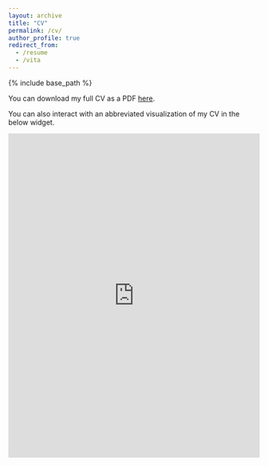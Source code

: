 ```yaml
---
layout: archive
title: "CV"
permalink: /cv/
author_profile: true
redirect_from:
  - /resume
  - /vita
---
```


{% include base_path %}

You can download my full CV as a PDF [here](\files\Davenport_Website_CV_09-2022.pdf).

You can also interact with an abbreviated visualization of my CV in the below widget.

<iframe src='https://cdn.knightlab.com/libs/timeline3/latest/embed/index.html?source=19x5Hi3T7HW7tmmj_FbWUCDKaSrCjNzMaPSAbEh7jl4g&font=Default&lang=en&initial_zoom=2&height=650' width='100%' height='650' webkitallowfullscreen mozallowfullscreen allowfullscreen frameborder='0'></iframe>
